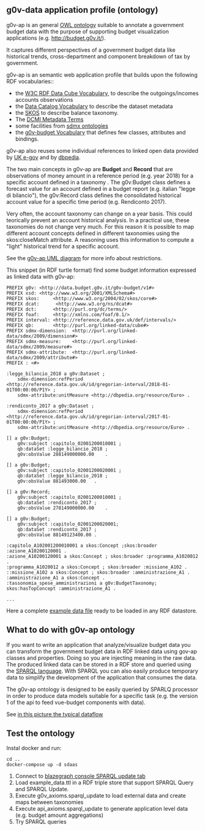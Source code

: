 g0v-data application profile (ontology)
---------------------------------------

g0v-ap is an general [OWL ontology](https://www.w3.org/TR/owl2-primer/) suitable to annotate a government budget data with the purpose of supporting budget visualization applications (e.g. http://budget.g0v.it/).  

It captures different perspectives of a government budget data like historical trends, cross-department and component breakdown of tax by government.

g0v-ap is an semantic web application profile that builds upon the following RDF vocabularies:: 

- the [W3C RDF Data Cube Vocabulary](https://www.w3.org/TR/vocab-data-cube), to describe the outgoings/incomes accounts observations
- the [Data Catalog Vocabulary](https://www.w3.org/TR/vocab-dcat/) to describe the dataset metadata
- the [SKOS](https://www.w3.org/TR/skos-primer) to describe balance taxonomy.
- The [DCMI Metadata Terms](http://dublincore.org/documents/dcmi-terms/)
- some facilities from [sdmx ontologies](https://sdmx.org/)
- the [g0v-budget Vocabulary](g0v-budget.ttl) that defines few classes, attributes and bindings.

g0v-ap also reuses some individual references to linked open data provided by [UK e-gov](https://github.com/alphagov/datagovuk_reference) and by [dbpedia](http://dbpedia.org/).

The two main concepts in g0v-ap are **Budget** and **Record** that are observations of money amount in a reference period (e.g. year 2018) for a specific account defined in a taxonomy . The g0v:Budget class defines a forecast value for an account defined in a budget report (e.g. italian "legge di bilancio"), the g0v:Record class defines the consolidated historical account value for a specific time period (e.g. Rendiconto 2017).

Very often, the account taxonomy can change on a year basis. This could teorically prevent an account historical analysis. In a practical use, these taxonomies do not change very much. For this reason it is possible to map different account concepts defined in different taxonomies using the skos:closeMatch attribute. A reasoning  uses this information to compute a "light" historical trend for a specific account.

See the [g0v-ap UML diagram](https://www.draw.io/?lightbox=1&highlight=0000ff&edit=_blank&layers=1&nav=1&title=g0v-uml-diagram#Uhttps%3A%2F%2Fdrive.google.com%2Fa%2Fe-artspace.com%2Fuc%3Fid%3D1Qa_zoF1Nl8ULUg9uChN-OH3ep2Lta4PY%26export%3Ddownload) for more info about restrictions.


This snippet (in RDF turtle format) find some budget information expressed as linked data with g0v-ap:

```
PREFIX g0v: <http://data.budget.g0v.it/g0v-budget/v1#>
PREFIX xsd: <http://www.w3.org/2001/XMLSchema#> 
PREFIX skos:     <http://www.w3.org/2004/02/skos/core#> 
PREFIX dcat:      <http://www.w3.org/ns/dcat#> 
PREFIX dct:      <http://purl.org/dc/terms/> 
PREFIX foaf:     <http://xmlns.com/foaf/0.1/> 
PREFIX interval: <http://reference.data.gov.uk/def/intervals/> 
PREFIX qb:       <http://purl.org/linked-data/cube#> 
PREFIX sdmx-dimension:  <http://purl.org/linked-data/sdmx/2009/dimension#> 
PREFIX sdmx-measure:    <http://purl.org/linked-data/sdmx/2009/measure#> 
PREFIX sdmx-attribute:  <http://purl.org/linked-data/sdmx/2009/attribute#> 
PREFIX : <#>

:legge_bilancio_2018 a g0v:Dataset ;
	sdmx-dimension:refPeriod <http://reference.data.gov.uk/id/gregorian-interval/2018-01-01T00:00:00/P1Y> ;
	sdmx-attribute:unitMeasure <http://dbpedia.org/resource/Euro> .
	
:rendiconto_2017 a g0v:Dataset ;
	sdmx-dimension:refPeriod <http://reference.data.gov.uk/id/gregorian-interval/2017-01-01T00:00:00/P1Y> ;
	sdmx-attribute:unitMeasure <http://dbpedia.org/resource/Euro> .
	
[] a g0v:Budget;
	g0v:subject :capitolo_02001200010001 ;
	qb:dataSet :legge_bilancio_2018 ;
	g0v:obsValue 288149000000.00	.

[] a g0v:Budget;
	g0v:subject :capitolo_02001200020001 ;
	qb:dataSet :legge_bilancio_2018 ;
	g0v:obsValue 881493000.00	.
	
[] a g0v:Record;
	g0v:subject :capitolo_02001200010001 ;
	qb:dataSet :rendiconto_2017 ;
	g0v:obsValue 278149000000.00	.

[] a g0v:Budget;
	g0v:subject :capitolo_02001200020001;
	qb:dataSet :rendiconto_2017 ;
	g0v:obsValue 88149123400.00	.

:capitolo_A102001200010001 a skos:Concept ;skos:broader :azione_A10200120001 .
:azione_A10200120001 a skos:Concept ; skos:broader :programma_A1020012 .
:programma_A1020012 a skos:Concept ; skos:broader :missione_A102 .
::missione_A102 a skos:Concept ; skos:broader :amministrazione_A1 .
:amministrazione_A1 a skos:Concept .
:tassonomia_spese_amministrazioni a g0v:BudgetTaxonomy; skos:hasTopConcept :amministrazione_A1 .

...

```

Here a complete [example data file](examples/example_data.ttl) ready to be loaded in any RDF datastore.


## What to do with g0v-ap ontology

If you want to write an application that analyze/visualize budget data you can transform the government budget data in RDF linked data using gov-ap classes and properties. Doing so you are injecting meaning in the raw data. The produced linked data can be stored in a RDF store and queried using the [SPARQL language](http://www.w3.org/TR/sparql11-query/).
With SPARQL you can also easily produce temporary data to simplify the development of the application that consumes the data.

The g0v-ap ontology is designed to be easily queried by SPARLQ processor in order to produce data models suitable for a specific task (e.g. the version 1 of the api to feed vue-budget components with data). 

See [in this picture the typical dataflow](https://www.draw.io/?lightbox=1&highlight=0000ff&edit=_blank&layers=1&nav=1&title=g0v-budget-datafow#Uhttps%3A%2F%2Fdrive.google.com%2Fa%2Fe-artspace.com%2Fuc%3Fid%3D1iXdW0V08-gUK_SL1EkYmnofGvs1L1UD4%26export%3Ddownload)


## Test the ontology

Instal docker and run:

```	
cd ..
docker-compose up -d sdaas 
```

1. Connect to [blazegraph console SPARQL update tab](http://localhost:9999/bigdata/#update)
2. Load example_data.ttl in a RDF triple store that support SPARQL Query and SPARQL Update.
3. Execute g0v_axioms.sparql_update to load external data and create maps between taxonomies
4. Execute api_axioms.sparql_update to generate application level data (e.g. budget amount aggregations)
5. Try SPARQL queries
